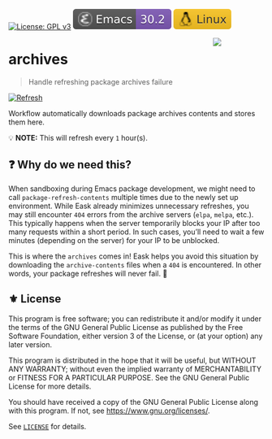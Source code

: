 [![License: GPL v3](https://img.shields.io/badge/License-GPL%20v3-blue.svg)](https://www.gnu.org/licenses/gpl-3.0)
[![Emacs Version](./badges/emacs.svg)](https://www.gnu.org/software/emacs/download.html)
[![](./badges/system.svg)](#)

<a href="#"><img align="right" src="https://raw.githubusercontent.com/emacs-eask/cli/master/docs/static/logo.png" width="20%"></a>
# archives
> Handle refreshing package archives failure

[![Refresh](https://github.com/emacs-eask/archives/actions/workflows/refresh.yml/badge.svg)](https://github.com/emacs-eask/archives/actions/workflows/refresh.yml)

Workflow automatically downloads package archives contents and stores them here.

💡 **NOTE:** This will refresh every `1` hour(s).

## ❓ Why do we need this?

When sandboxing during Emacs package development, we might need to call
`package-refresh-contents` multiple times due to the newly set up
environment. While Eask already minimizes unnecessary refreshes, you
may still encounter `404` errors from the archive servers (`elpa`,
`melpa`, etc.). This typically happens when the server temporarily
blocks your IP after too many requests within a short period. In such
cases, you’ll need to wait a few minutes (depending on the server) for
your IP to be unblocked.

This is where the `archives` comes in! Eask helps you avoid this situation
by downloading the `archive-contents` files when a `404` is encountered.
In other words, your package refreshes will never fail. 🎉

## ⚜️ License

This program is free software; you can redistribute it and/or modify
it under the terms of the GNU General Public License as published by
the Free Software Foundation, either version 3 of the License, or
(at your option) any later version.

This program is distributed in the hope that it will be useful,
but WITHOUT ANY WARRANTY; without even the implied warranty of
MERCHANTABILITY or FITNESS FOR A PARTICULAR PURPOSE.  See the
GNU General Public License for more details.

You should have received a copy of the GNU General Public License
along with this program.  If not, see <https://www.gnu.org/licenses/>.

See [`LICENSE`](./LICENSE) for details.
